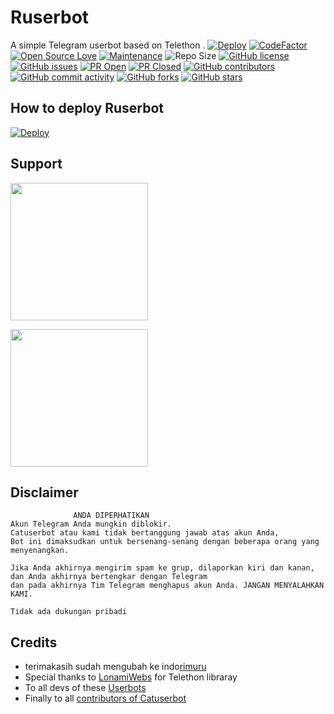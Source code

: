 # Ruserbot
A simple Telegram userbot based on Telethon .
[![Deploy](https://telegra.ph/file/1e066038dd17b142e3e12.jpg)](https://dashboard.heroku.com/new?button-url=https%3A%2F%2Fgithub.com%2Fmoci07%2Frpack&template=https%3A%2F%2Fgithub.com%2Fmoci07%2Frpack.git) 
[![CodeFactor](https://www.codefactor.io/repository/github/rimuru07/Ruserbot/badge?&style=flat-square)](https://www.codefactor.io/repository/github/rimuru07/Ruserbot)
[![Open Source Love](https://badges.frapsoft.com/os/v2/open-source.png?v=103)](https://github.com/ellerbrock/open-source-badges/)
[![Maintenance](https://img.shields.io/badge/Maintained%3F-yes-green?&style=flat-square)](https://GitHub.com/sandy1709/catuserbot/graphs/commit-activity) 
![Repo Size](https://img.shields.io/github/repo-size/sandy1709/catuserbot?&style=flat-square&logo=github)
[![GitHub license](https://img.shields.io/github/license/sandy1709/catuserbot?&style=flat-square&logo=github)](https://github.com/sandy1709/catuserbot/blob/master/LICENSE)
[![GitHub issues](https://img.shields.io/github/issues/sandy1709/catuserbot?&style=flat-square&logo=github)](https://github.com/sandy1709/catuserbot/issues)
[![PR Open](https://img.shields.io/github/issues-pr/sandy1709/catuserbot?&style=flat-square&logo=github)](https://github.com/sandy1709/catuserbot/pulls)
[![PR Closed](https://img.shields.io/github/issues-pr-closed/sandy1709/catuserbot?&style=flat-square&logo=github)](https://github.com/sandy1709/catuserbot/pulls?q=is:closed)
[![GitHub contributors](https://img.shields.io/github/contributors/sandy1709/catuserbot?&style=flat-square&logo=github)](https://GitHub.com/sandy1709/catuserbot/graphs/contributors/)
[![GitHub commit activity](https://img.shields.io/github/commit-activity/m/sandy1709/catuserbot?&style=flat-square&logo=github)](https://github.com/sandy1709/catuserbot/graphs/commit-activity)
[![GitHub forks](https://img.shields.io/github/forks/sandy1709/catuserbot?&style=flat-square&logo=github)](https://github.com/sandy1709/catuserbot/fork)
[![GitHub stars](https://img.shields.io/github/stars/sandy1709/catuserbot?&style=flat-square&logo=github)](https://github.com/sandy1709/catuserbot/stargazers)

## How to deploy Ruserbot

[![Deploy](https://telegra.ph/file/1e066038dd17b142e3e12.jpg)](https://github.com/moci07/ruserbot)
## Support
   <a href="https://t.me/rimgans"><img src="https://img.shields.io/badge/Channel%20Support%3F-yes-green?&style=flat-square?&logo=telegram" width=220px></a></p>
   <a href="https://t.me/gabut_ngabuburit_support"><img src="https://img.shields.io/badge/Group%20Support%3F-yes-green?&style=flat-square?&logo=telegram" width=220px></a></p>
   
## Disclaimer

```
              ANDA DIPERHATIKAN
Akun Telegram Anda mungkin diblokir.
Catuserbot atau kami tidak bertanggung jawab atas akun Anda,
Bot ini dimaksudkan untuk bersenang-senang dengan beberapa orang yang menyenangkan.

Jika Anda akhirnya mengirim spam ke grup, dilaporkan kiri dan kanan,
dan Anda akhirnya bertengkar dengan Telegram
dan pada akhirnya Tim Telegram menghapus akun Anda. JANGAN MENYALAHKAN KAMI.

Tidak ada dukungan pribadi
```

## Credits
   - terimakasih sudah mengubah ke indo[rimuru](https://github.com/rimuru07)
   - Special thanks to [LonamiWebs](https://github.com/LonamiWebs/Telethon/) for Telethon libraray
   - To all devs of these [Userbots](https://github.com/sandy1709/catuserbot/tree/bugs#inspiration)
   - Finally to all [contributors of Catuserbot](https://github.com/sandy1709/catuserbot/graphs/contributors)
